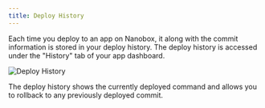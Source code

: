 ```yaml
---
title: Deploy History
---
```


Each time you deploy to an app on Nanobox, it along with the commit information is stored in your deploy history. The deploy history is accessed under the "History" tab of your app dashboard.

![Deploy History](/src-images/deploy-history.png)

The deploy history shows the currently deployed command and allows you to rollback to any previously deployed commit.
